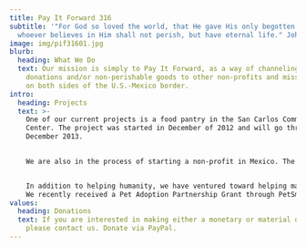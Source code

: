 ```yaml
---
title: Pay It Forward 316
subtitle: '"For God so loved the world, that He gave His only begotten Son, that
  whoever believes in Him shall not perish, but have eternal life." John 3:16'
image: img/pif31601.jpg
blurb:
  heading: What We Do
  text: Our mission is simply to Pay It Forward, as a way of channeling material
    donations and/or non-perishable goods to other non-profits and missionaries
    on both sides of the U.S.-Mexico border.
intro:
  heading: Projects
  text: >-
    One of our current projects is a food pantry in the San Carlos Community
    Center. The project was started in December of 2012 and will go through
    December 2013.
     

    We are also in the process of starting a non-profit in Mexico. The plan is to start an orphanage in Nuevo Progreso/Las Flores in memory of Regina Olivares, who died in Mexico in 1935. She left behind three daughters that had to fend for themselves, the youngest being 2-year-old Marina Graciela Garza Olivares. The motivation for the orphanage in Mexico is to help children who otherwise would not have the support of a safe environment and for an education, including college. Learn more about Niños Milagros de Dios.


    In addition to helping humanity, we have ventured toward helping man's best friend. We have seen that there is a great need for animal rescue, along with spaying and neuturing those unfortunate animals left to fend for themselves.
    We recently received a Pet Adoption Partnership Grant through PetSmart and are applying for grants to aid in spaying and neuturing animals in Mexico. 
values:
  heading: Donations
  text: If you are interested in making either a monetary or material donation,
    please contact us. Donate via PayPal.
---
```

